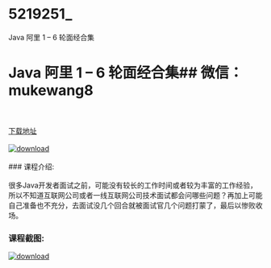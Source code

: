 # 5219251_
Java 阿里 1 – 6 轮面经合集
# Java 阿里 1 – 6 轮面经合集## 微信：mukewang8
<br/></br>[下载地址](http://www.36tz.cn/article/5219251 "下载地址")
<br/></br>[![download](http://36tz.cn/muke_img/2021_03_1-109-300x175.png "下载地址")](http://www.36tz.cn/article/5219251 "下载地址")
<br/></br>### 课程介绍:<br/></br>很多Java开发者面试之前，可能没有较长的工作时间或者较为丰富的工作经验，所以不知道互联网公司或者一线互联网公司技术面试都会问哪些问题？再加上可能自己准备也不充分，去面试没几个回合就被面试官几个问题打蒙了，最后以惨败收场。

### 课程截图:
[![download](http://36tz.cn/muke_img/2021_03_2-111.png "下载地址")](http://www.36tz.cn/article/5219251 "下载地址")
